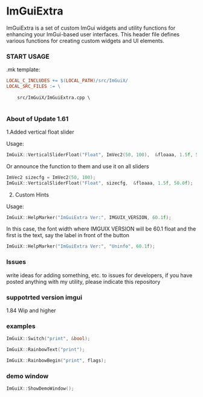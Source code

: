 # ImGuiExtra
 ImGuiExtra is a set of custom ImGui widgets and utility functions for enhancing your ImGui-based user interfaces.  This header file defines various functions for creating custom widgets and UI elements.
 ### START USAGE
 .mk template:
```makefile
LOCAL_C_INCLUDES += $(LOCAL_PATH)/src/ImGuiX/
LOCAL_SRC_FILES := \
   
    src/ImGuiX/ImGuiExtra.cpp \
  
```

### About of Update 1.61

1.Added vertical float slider 




Usage: 
```C++
ImGuiX::VerticalSliderFloat("Float", ImVec2(50, 100),  &floaaa, 1.5f, 50.0f);
```

Or announce the function to them and use it on all sliders

```C++
ImVec2 sizecfg = ImVec2(50, 100);
ImGuiX::VerticalSliderFloat("Float", sizecfg,  &floaaa, 1.5f, 50.0f);
```









2. Custom Hints 


Usage:
```C++
ImGuiX::HelpMarker("ImGuiExtra Ver:", IMGUIX_VERSION, 60.1f);
```
In this case, the font width where IMGUIX VERSION will be 60.1 float and the first is the text, say the label in front of the button 


```C++
ImGuiX::HelpMarker("ImGuiExtra Ver:", "Uninfo", 60.1f);
```



### Issues 

write ideas for adding something, etc. to issues for developers, if you have posted anything with my utility, please indicate this repository








### suppotrted version imgui
1.84 Wip and higher




### examples 
```C++
ImGuiX::Switch("print", &bool);
```


```C++
ImGuiX::RainbowText("print");

```

```C++
ImGuiX::RainbowBegin("print", flags);
```



### demo window
```C++
ImGuiX::ShowDemoWindow();
```
